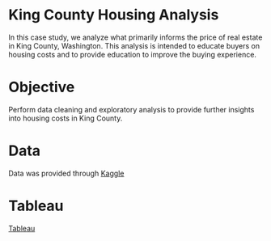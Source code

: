 # King County Housing Analysis
In this case study, we analyze what primarily informs the price of real estate in King County, Washington. This analysis is intended to educate buyers on housing costs and to provide education to improve the buying experience. 
# Objective
Perform data cleaning and exploratory analysis to provide further insights into housing costs in King County.
# Data
Data was provided through [Kaggle](https://www.kaggle.com/datasets/harlfoxem/housesalesprediction)
# Tableau
[Tableau](https://public.tableau.com/app/profile/kurt.son/viz/KingCountyFinal/Final?publish=yes)
